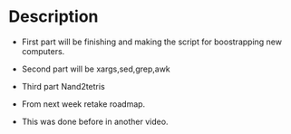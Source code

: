 # Description

- First part will be finishing and 
  making the script for boostrapping 
  new computers.

- Second part will be xargs,sed,grep,awk

- Third part Nand2tetris

- From next week retake roadmap.

- This was done before in another video.
